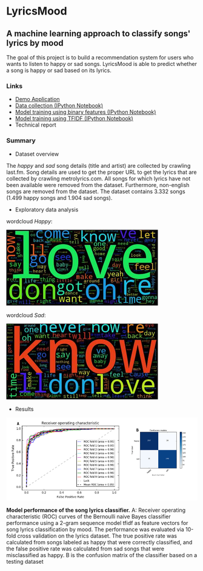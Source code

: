 # LyricsMood
## A machine learning approach to classify songs' lyrics by mood

The goal of this project is to build a recommendation system for users who wants to listen to happy or sad songs. LyricsMood is able to predict whether a song is happy or sad based on its lyrics.

### Links
* [Demo Application](http://francescocucari.pythonanywhere.com/)
* [Data collection (IPython Notebook)](https://github.com/kuka93/lyricsmood/blob/master/code/collect_data.ipynb)
* [Model training using binary features (IPython Notebook)](https://github.com/kuka93/lyricsmood/blob/master/code/model_training_1.ipynb)
* [Model training using TFIDF (IPython Notebook)](https://github.com/kuka93/lyricsmood/blob/master/code/model_training_2.ipynb)
* Technical report

### Summary
* Dataset overview

The *happy* and *sad* song details (title and artist) are collected by crawling last.fm. Song details are used to get the proper URL to get the lyrics that are collected by crawling metrolyrics.com. All songs for which lyrics have not been available were removed from the dataset. Furthermore, non-english songs are removed from the dataset.
The dataset contains 3.332 songs (1.499 happy songs and 1.904 sad songs).

* Exploratory data analysis

wordcloud *Happy*:

![wordcloud Happy](https://github.com/kuka93/lyricsmood/blob/master/images/wordcloud_happy.jpg)

wordcloud *Sad*:

![wordcloud Sad](https://github.com/kuka93/lyricsmood/blob/master/images/wordcloud_sad.jpg)

* Results

![results](https://github.com/kuka93/lyricsmood/blob/master/images/results.jpg)

__Model performance of the song lyrics classifier.__ A: Receiver operating characteristic (ROC) curves of the Bernoulli naive Bayes classifier performance using a 2-gram sequence model tfidf as feature vectors for song lyrics classification by mood. The performance was evaluated via 10-fold cross validation on the lyrics dataset. The true positive rate was calculated from songs labeled as happy that were correctly classified, and the false positive rate was calculated from sad songs that were misclassified as happy. B is the confusion matrix of the classifier based on a testing dataset 
